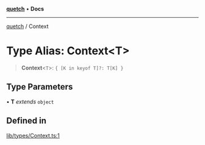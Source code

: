 [**quetch**](../README.md) • **Docs**

***

[quetch](../README.md) / Context

# Type Alias: Context\<T\>

> **Context**\<`T`\>: `{ [K in keyof T]?: T[K] }`

## Type Parameters

• **T** *extends* `object`

## Defined in

[lib/types/Context.ts:1](https://github.com/nevoland/quetch/blob/b70842cb9761fe7c217edef26e0fbc90449abccb/lib/types/Context.ts#L1)
